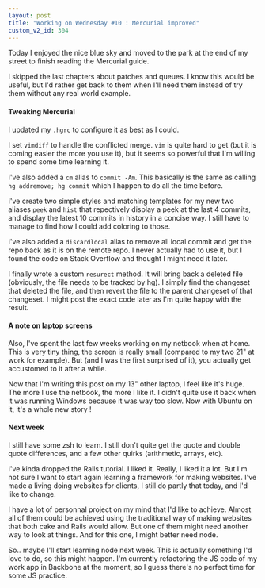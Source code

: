 ```yaml
---
layout: post
title: "Working on Wednesday #10 : Mercurial improved"
custom_v2_id: 304
---
```


Today I enjoyed the nice blue sky and moved to the park at the end of my
street to finish reading the Mercurial guide.

I skipped the last chapters about patches and queues. I know this would be
useful, but I'd rather get back to them when I'll need them instead of try
them without any real world example.

#### Tweaking Mercurial

I updated my `.hgrc` to configure it as best as I could.

I set `vimdiff` to handle the conflicted merge. `vim` is quite hard to get
(but it is coming easier the more you use it), but it seems so powerful that
I'm willing to spend some time learning it.

I've also added a `cm` alias to `commit -Am`. This basically is the same as
calling `hg addremove; hg commit` which I happen to do all the time before.

I've create two simple styles and matching templates for my new two aliases
`peek` and `hist` that repectively display a peek at the last 4 commits, and
display the latest 10 commits in history in a concise way. I still have to
manage to find how I could add coloring to those.

I've also added a `discardlocal` alias to remove all local commit and get the
repo back as it is on the remote repo. I never actually had to use it, but I
found the code on Stack Overflow and thought I might need it later.

I finally wrote a custom `resurect` method. It will bring back a deleted file
(obviously, the file needs to be tracked by hg). I simply find the changeset
that deleted the file, and then revert the file to the parent changeset of
that changeset. I might post the exact code later as I'm quite happy with the
result.

#### A note on laptop screens

Also, I've spent the last few weeks working on my netbook when at home. This
is very tiny thing, the screen is really small (compared to my two 21" at work
for example). But (and I was the first surprised of it), you actually get
accustomed to it after a while.

Now that I'm writing this post on my 13" other laptop, I feel like it's huge.
The more I use the netbook, the more I like it. I didn't quite use it back
when it was running Windows because it was way too slow. Now with Ubuntu on
it, it's a whole new story !

#### Next week

I still have some zsh to learn. I still don't quite get the quote and double
quote differences, and a few other quirks (arithmetic, arrays, etc).

I've kinda dropped the Rails tutorial. I liked it. Really, I liked it a lot.
But I'm not sure I want to start again learning a framework for making
websites. I've made a living doing websites for clients, I still do partly
that today, and I'd like to change.

I have a lot of personnal project on my mind that I'd like to achieve. Almost
all of them could be achieved using the traditional way of making websites
that both cake and Rails would allow. But one of them might need another way
to look at things. And for this one, I might better need node.

So.. maybe I'll start learning node next week. This is actually something I'd
love to do, so this might happen. I'm currently refactoring the JS code of my
work app in Backbone at the moment, so I guess there's no perfect time for
some JS practice.

